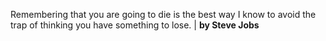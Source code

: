 Remembering that you are going to die is the best way I know to avoid the trap of thinking you have something to lose. | **by Steve Jobs**